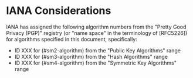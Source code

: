 #  IANA Considerations

IANA has assigned the following algorithm numbers from the "Pretty Good Privacy
(PGP)" registry (or "name space" in the terminology of [RFC5226]) for
algorithms specified in this document, specifically:

* ID XXX for (#sm2-algorithm) from the "Public Key Algorithms" range
* ID XXX for (#sm3-algorithm) from the "Hash Algorithms" range
* ID XXX for (#sm4-algorithm) from the "Symmetric Key Algorithms" range
